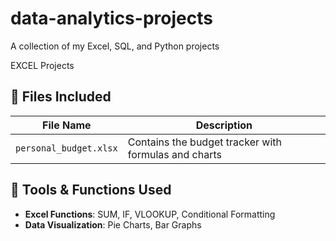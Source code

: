 # data-analytics-projects
A collection of my Excel, SQL, and Python projects

EXCEL Projects 
## 📂 Files Included  
| File Name | Description |
|-----------|------------|
| `personal_budget.xlsx` | Contains the budget tracker with formulas and charts |

## 🔧 Tools & Functions Used  
- **Excel Functions**: SUM, IF, VLOOKUP, Conditional Formatting  
- **Data Visualization**: Pie Charts, Bar Graphs  
